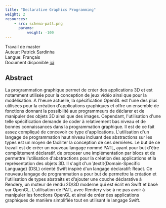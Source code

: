 ```yaml
---
title: "Declarative Graphics Programming"
weight: 2
resources:
    - src: schema-patl.png
      params:
          weight: -100
---
```


Travail de master  
Auteur: Patrick Sardinha  
Langue: Français  
Document disponible [ici](/team-smv/projects/Patrick_s_master_thesis.pdf)

## Abstract

La programmation graphique permet de créer des applications 3D et est notamment utilisée pour la conception de jeux vidéo ainsi que pour la modélisation. A l'heure actuelle, la spécification OpenGL est l'une des plus utilisées pour la création d'applications graphiques et offre un ensemble de fonctions donnant la possibilité aux programmeurs de déclarer et de manipuler des objets 3D ainsi que des images. Cependant, l'utilisation d'une telle spécification demande de coder à relativement bas niveau et de bonnes connaissances dans la programmation graphique. Il est de ce fait assez compliqué de concevoir ce type d'applications. L'utilisation d'un langage de programmation haut niveau incluant des abstractions sur les types est un moyen de faciliter la conception de ces dernières.  Le but de ce travail est de créer un nouveau langage nommé PATL, ayant pour but d'être complètement déclaratif, de proposer une implémentation par blocs et de permettre l'utilisation d'abstractions pour la création des applications et la représentation des objets 3D. Il s'agit d'un \textit{Domain-Specific Language} (DSL) orienté Swift inspiré d'un langage déclaratif: React. Ce nouveau langage de programmation a pour but de permettre la création et l'utilisation de types abstraits et d'ajouter une couche déclarative à Rendery, un moteur de rendu 2D/3D moderne qui est écrit en Swift et basé sur OpenGL. L'utilisation de PATL avec Rendery vise à ne pas avoir à manipuler les fonctions OpenGL et ainsi de créer des applications graphiques de manière simplifiée tout en utilisant le langage Swift.

